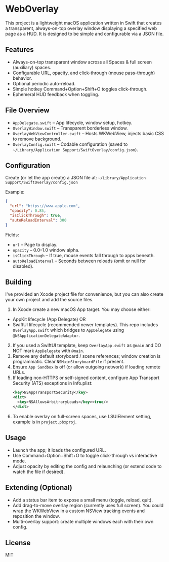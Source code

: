 # WebOverlay

This project is a lightweight macOS application written in Swift that creates a transparent, always-on-top overlay window displaying a specified web page as a HUD. It is designed to be simple and configurable via a JSON file.

## Features
- Always-on-top transparent window across all Spaces & full screen (auxiliary) spaces.
- Configurable URL, opacity, and click-through (mouse pass-through) behavior.
- Optional periodic auto-reload.
- Simple hotkey Command+Option+Shift+O toggles click-through.
- Ephemeral HUD feedback when toggling.

## File Overview
- `AppDelegate.swift` – App lifecycle, window setup, hotkey.
- `OverlayWindow.swift` – Transparent borderless window.
- `OverlayWebViewController.swift` – Hosts WKWebView, injects basic CSS to remove background.
- `OverlayConfig.swift` – Codable configuration (saved to `~/Library/Application Support/SwiftOverlay/config.json`).

## Configuration
Create (or let the app create) a JSON file at:
`~/Library/Application Support/SwiftOverlay/config.json`

Example:
```json
{
  "url": "https://www.apple.com",
  "opacity": 0.85,
  "isClickThrough": true,
  "autoReloadInterval": 300
}
```

Fields:
- `url` – Page to display.
- `opacity` – 0.0–1.0 window alpha.
- `isClickThrough` – If true, mouse events fall through to apps beneath.
- `autoReloadInterval` – Seconds between reloads (omit or null for disabled).

## Building

I've provided an Xcode project file for convenience, but you can also create your own project and add the source files.

1. In Xcode create a new macOS App target. You may choose either:
  - AppKit lifecycle (App Delegate) OR
  - SwiftUI lifecycle (recommended newer templates). This repo includes `OverlayApp.swift` which bridges to `AppDelegate` using `@NSApplicationDelegateAdaptor`.
2. If you used a SwiftUI template, keep `OverlayApp.swift` as `@main` and DO NOT mark `AppDelegate` with `@main`.
3. Remove any default storyboard / scene references; window creation is programmatic. Clear `NSMainStoryboardFile` if present.
4. Ensure `App Sandbox` is off (or allow outgoing network) if loading remote URLs.
5. If loading non-HTTPS or self-signed content, configure App Transport Security (ATS) exceptions in Info.plist:
   ```xml
   <key>NSAppTransportSecurity</key>
   <dict>
     <key>NSAllowsArbitraryLoads</key><true/>
   </dict>
   ```
6. To enable overlay on full-screen spaces, use LSUIElement setting, example is in `project.pbxproj`.

## Usage
- Launch the app; it loads the configured URL.
- Use Command+Option+Shift+O to toggle click-through vs interactive mode.
- Adjust opacity by editing the config and relaunching (or extend code to watch the file if desired).

## Extending (Optional)
- Add a status bar item to expose a small menu (toggle, reload, quit).
- Add drag-to-move overlay region (currently uses full screen). You could wrap the WKWebView in a custom NSView tracking events and reposition the window.
- Multi-overlay support: create multiple windows each with their own config.

## License
MIT
